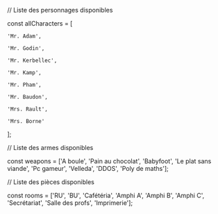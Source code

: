 // Liste des personnages disponibles

const allCharacters = [

    'Mr. Adam',

    'Mr. Godin',

    'Mr. Kerbellec',

    'Mr. Kamp',

    'Mr. Pham',

    'Mr. Baudon',

    'Mrs. Rault',

    'Mrs. Borne'

];

// Liste des armes disponibles

const weapons = ['A boule', 'Pain au chocolat', 'Babyfoot', 'Le plat sans viande', 'Pc gameur', 'Velleda', 'DDOS', 'Poly de maths'];

// Liste des pièces disponibles

const rooms = ['RU', 'BU', 'Cafétéria', 'Amphi A', 'Amphi B', 'Amphi C', 'Secrétariat', 'Salle des profs', 'Imprimerie'];

